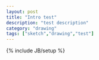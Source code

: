 ```yaml
---
layout: post
title: "Intro test"
description: "test description"
category: "drawing"
tags: ["sketch","drawing","test"]
---
```

{% include JB/setup %}
